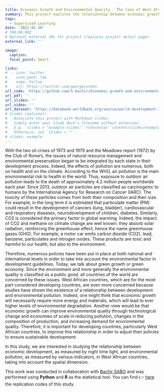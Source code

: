 ```yaml
---
title: Economic Growth and Environmental Quality - The Case of West African Countries (ECOWAS)
summary: This project explores the relationship between economic growth and environmental quality in West African countries using data-driven analysis.
tags:
  - Supervised Learning
date: '2021-01-20'
# T00:00:00Z
# Optional external URL for project (replaces project detail page).
external_link: ''

image:
  caption: 
  focal_point: Smart

links:
#  - icon: twitter
#    icon_pack: fab
#    name: Follow
#    url: https://twitter.com/georgecushen
url_code: 'https://github.com/S-bachir/Economic-growth-and-environmental-quality-the-case-of-West-African-countries'
url_pdf: ''
url_slides: ''
url_video: ''
url_dataset: 'https://databank.worldbank.org/source/world-development-indicators#'
# Slides (optional).
#   Associate this project with Markdown slides.
#   Simply enter your slide deck's filename without extension.
#   E.g. `slides = "example-slides"` references `content/slides/example-slides.md`.
#   Otherwise, set `slides = ""`.
# slides: example
---
```


With the two oil crises of 1973 and 1979 and the Meadows report (1972) by the Club of Rome’s, the issues of natural resource management and environmental preservation began to be integrated by each state in their development process. Indeed, the effects of pollution are numerous, both on health and on the climate. According
to the WHO, air pollution is the main environmental risk to health in the world. Thus, exposure to outdoor air
pollution leads to the death of approximately 4.2 million people worldwide each year. Since 2013, outdoor air
particles are classified as carcinogenic to humans by the International Agency for Research on Cancer (IARC).
The toxicity of these particles comes from both their composition and their size. For example, in the long
term it is estimated that particulate matter (PM) could result in the development of cancers (lung, bladder),
cardiovascular and respiratory diseases, neurodevelopment of children, diabetes. Similarly, CO2 is considered
the primary factor in global warming. Indeed, the impact of CO2 and methane on climate change are well
known: they absorb solar radiation, reinforcing the greenhouse effect, hence the name greenhouse gases (GHG).
For example, a motor car emits carbon dioxide (CO2), lead, benzene, particulates and nitrogen oxides. These
products are toxic and harmful to our health, but also to the environment.

Therefore, numerous policies have been put in place at both national and international levels in order to
take into account the environmental factor in development guidelines. Today, we talk about green growth or
green economy. Since the environment and more generally the environmental quality is classified as a public
good, all countries of the world are concerned by these issues. West African countries, which are for the most
part considered developing countries, are even more concerned because studies have shown the existence of a
relationship between development and environmental pollution. Indeed, one might think that economic growth
will necessarily require more energy and materials, which will lead to ever higher levels of environmental degradation. Another view would be that economic growth can improve environmental quality through technological
change and economies of scale in reducing pollution, changes in the composition of production, and increasing demand for environmental quality. Therefore, it is important for developing countries, particularly West
African countries, to improve this relationship in order to adjust their policies to ensure sustainable development.

In this study, we are interested in studying the relationship between economic development, as measured by
night time light, and environmental pollution, as measured by various indicators, in West African countries,
taking into account the spatial dimension.

This work was conducted in collaboration with [Bachir SABO](https://s-bachir.github.io/) and was performed using **Python** and **R** as the statistical tool. You can find 👉 [here](https://github.com/S-bachir/Economic-growth-and-environmental-quality-the-case-of-West-African-countries) the replication codes of this study.
